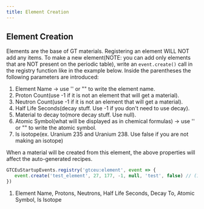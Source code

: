 ```yaml
---
title: Element Creation
---
```



## Element Creation

Elements are the base of GT materials. Registering an element WILL NOT add any items.
To make a new element(NOTE: you can add only elements that are NOT present on the periodic table),
write an `event.create()` call in the registry function like in the example below.
Inside the parentheses the following parameters are introduced:

1.  Element Name -> use '' or "" to write the element name.
2.  Proton Count(use -1 if it is not an element that will get a material).
3.  Neutron Count(use -1 if it is not an element that will get a material).
4.  Half Life Seconds(decay stuff. Use -1 if you don't need to use decay).
5.  Material to decay to(more decay stuff. Use null).
6.  Atomic Symbol(what will be displayed as in chemical formulas) -> use '' or "" to write the atomic symbol.
7.  Is isotope(ex. Uranium 235 and Uranium 238. Use false if you are not making an isotope)

When a material will be created from this element, the above properties will affect the auto-generated recipes.

```js
GTCEuStartupEvents.registry('gtceu:element', event => {
   event.create('test_element', 27, 177, -1, null, 'test', false) // (1)
})
```

1. Element Name, Protons, Neutrons, Half Life Seconds, Decay To, Atomic Symbol, Is Isotope
